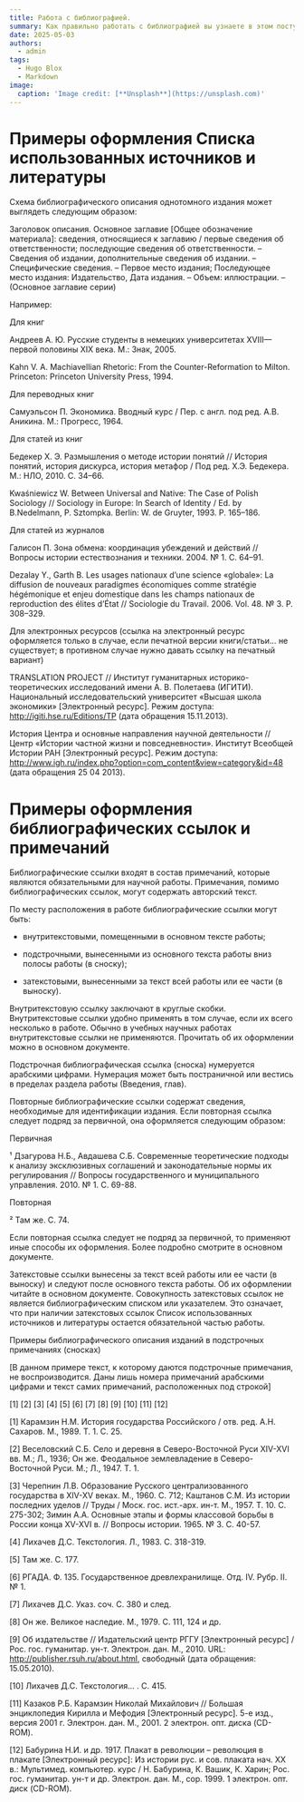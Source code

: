 ```yaml
---
title: Работа с библиографией.
summary: Как правильно работать с библиографией вы узнаете в этом посту.
date: 2025-05-03
authors:
  - admin
tags:
  - Hugo Blox
  - Markdown
image:
  caption: 'Image credit: [**Unsplash**](https://unsplash.com)'
---
```


# Примеры оформления Списка использованных источников и литературы


Схема библиографического описания однотомного издания может выглядеть следующим образом:

Заголовок описания. Основное заглавие [Общее обозначение материала]: сведения, относящиеся к заглавию / первые сведения об ответственности; последующие сведения об ответственности. – Сведения об издании, дополнительные сведения об издании. – Специфические сведения. – Первое место издания; Последующее место издания: Издательство, Дата издания. – Объем: иллюстрации. – (Основное заглавие серии)


Например:

Для книг

Андреев А. Ю. Русские студенты в немецких университетах XVIII—первой половины XIX века. М.: Знак, 2005.

Kahn V. A. Machiavellian Rhetoric: From the Counter-Reformation to Milton. Princeton: Princeton University Press, 1994.

Для переводных книг

Самуэльсон П. Экономика. Вводный курс / Пер. с англ. под ред. А.В. Аникина. М.: Прогресс, 1964.

Для статей из книг

Бедекер Х. Э. Размышления о методе истории понятий // История понятий, история дискурса, история метафор / Под ред. Х.Э. Бедекера. М.: НЛО, 2010. С. 34–66.

Kwaśniewicz W. Between Universal and Native: The Case of Polish Sociology // Sociology in Europe: In Search of Identity / Ed. by B.Nedelmann, P. Sztompka. Berlin: W. de Gruyter, 1993. P. 165–186.

Для статей из журналов

Галисон П. Зона обмена: координация убеждений и действий // Вопросы истории естествознания и техники. 2004. № 1. С. 64–91.

Dezalay Y., Garth B. Les usages nationaux d’une science «globale»: La diffusion de nouveaux paradigmes économiques comme stratégie hégémonique et enjeu domestique dans les champs nationaux de reproduction des élites d’État // Sociologie du Travail. 2006. Vol. 48. № 3. P. 308–329.

Для электронных ресурсов (ссылка на электронный ресурс оформляется только в случае, если печатной версии книги/статьи… не существует; в противном случае нужно давать ссылку на печатный вариант)

TRANSLATION PROJECT // Институт гуманитарных историко-теоретических исследований имени А. В. Полетаева (ИГИТИ). Национальный исследовательский университет «Высшая школа экономики» [Электронный ресурс]. Режим доступа: http://igiti.hse.ru/Editions/TP (дата обращения 15.11.2013).

История Центра и основные направления научной деятельности // Центр «Истории частной жизни и повседневности». Институт Всеобщей Истории РАН [Электронный ресурс]. Режим доступа: http://www.igh.ru/index.php?option=com_content&view=category&id=48 (дата обращения 25 04 2013).



# Примеры оформления библиографических ссылок и примечаний

Библиографические ссылки входят в состав примечаний, которые являются обязательными для научной работы. Примечания, помимо библиографических ссылок, могут содержать авторский текст.

По месту расположения в работе библиографические ссылки могут быть:

- внутритекстовыми, помещенными в основном тексте работы;

- подстрочными, вынесенными из основного текста работы вниз полосы работы (в сноску);

- затекстовыми, вынесенными за текст всей работы или ее части (в выноску).

 

Внутритекстовую ссылку заключают в круглые скобки. Внутритекстовые ссылки удобно применять в том случае, если их всего несколько в работе. Обычно в учебных научных работах внутритекстовые ссылки  не применяются. Прочитать об их оформлении можно в основном документе.
 

Подстрочная библиографическая ссылка (сноска) нумеруется арабскими цифрами. Нумерация может быть постраничной или вестись в пределах раздела работы (Введения, глав).

Повторные библиографические ссылки содержат сведения, необходимые для идентификации издания. Если повторная ссылка следует подряд за первичной, она оформляется следующим образом: 

Первичная

¹ Дзагурова Н.Б., Авдашева С.Б. Современные теоретические подходы к анализу эксклюзивных соглашений и законодательные нормы их регулирования // Вопросы государственного и муниципального управления. 2010. № 1. С. 69-88.

Повторная

² Там же. С. 74.

Если повторная ссылка следует не подряд за первичной, то применяют иные способы их оформления. Более подробно смотрите в основном документе.

 

Затекстовые ссылки вынесены за текст всей работы или ее части (в выноску) и следуют после основного текста работы. Об их оформлении читайте в основном документе. Совокупность затекстовых ссылок не является библиографическим списком или указателем. Это означает, что при наличии затекстовых ссылок Список использованных источников и литературы остается обязательной частью работы.




Примеры библиографического описания изданий в подстрочных примечаниях (сносках)

[В данном примере текст, к которому даются подстрочные примечания, не воспроизводится. Даны лишь номера примечаний арабскими цифрами и текст самих примечаний, расположенных под строкой]

[1] [2] [3] [4] [5] [6] [7] [8] [9] [10] [11] [12]

 

[1] Карамзин Н.М. История государства Российского / отв. ред. А.Н. Сахаров. М., 1989. Т. 1. С. 25.

[2] Веселовский С.Б. Село и деревня в Северо-Восточной Руси XIV-XVI вв. М.; Л., 1936; Он же. Феодальное землевладение в Северо-Восточной Руси. М.; Л., 1947. Т. 1.

[3] Черепнин Л.В. Образование Русского централизованного государства в XIV-XV веках. М., 1960. С. 712; Каштанов С.М. Из истории последних уделов // Труды / Моск. гос. ист.-арх. ин-т. М., 1957. Т. 10. С. 275-302; Зимин А.А. Основные этапы и формы классовой борьбы в России конца XV-XVI в. // Вопросы истории. 1965. № 3. С. 40-57.

[4] Лихачев Д.С. Текстология. Л., 1983. С. 318-319.

[5] Там же. С. 177.

[6] РГАДА. Ф. 135. Государственное древлехранилище. Отд. IV. Рубр. II. № 1.

[7] Лихачев Д.С. Указ. соч. С. 380 и след.

[8] Он же. Великое наследие. М., 1979. С. 111, 124 и др.

[9] Об издательстве // Издательский центр РГГУ [Электронный ресурс] / Рос. гос. гуманитар. ун-т. Электрон. дан. М., 2010. URL: http://publisher.rsuh.ru/about.html, свободный (дата обращения: 15.05.2010).

[10] Лихачев Д.С. Текстология... . С. 415.

[11] Казаков Р.Б. Карамзин Николай Михайлович // Большая энциклопедия Кирилла и Мефодия [Электронный ресурс]. 5-е изд., версия 2001 г. Электрон. дан. М., 2001. 2 электрон. опт. диска (CD-ROM).

[12] Бабурина Н.И. и др. 1917. Плакат в революции – революция в плакате [Электронный ресурс]: Из истории рус. и сов. плаката нач. XX в.: Мультимед. компьютер. курс / Н. Бабурина, К. Вашик, К. Харин; Рос. гос. гуманитар. ун-т и др. Электрон. дан. М., cop. 1999. 1 электрон. опт. диск (CD-ROM).
